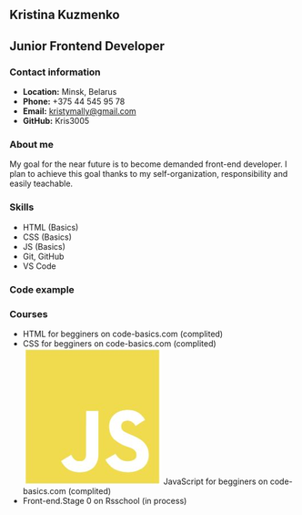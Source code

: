 ## Kristina Kuzmenko ##
## Junior Frontend Developer ##

### Contact information ###
* **Location:** Minsk, Belarus
* **Phone:** +375 44 545 95 78
* **Email:** kristymally@gmail.com
* **GitHub:** Kris3005
### About me ###
My goal for the near future is to become
demanded front-end developer. I plan to achieve this goal thanks to my self-organization, responsibility and easily teachable.
### Skills ###
* HTML (Basics)
* CSS (Basics)
* JS (Basics)
* Git, GitHub
* VS Code
### Code example ###

### Courses ###
* HTML for begginers on code-basics.com (complited)
* CSS for begginers on code-basics.com (complited)
![JS](/JSimg.jpg) JavaScript for begginers on code-basics.com (complited)
* Front-end.Stage 0 on Rsschool (in process)
